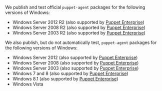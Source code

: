 We publish and test official `puppet-agent` packages for the following versions of Windows:

* Windows Server 2012 R2 (also supported by [Puppet Enterprise][peinstall])
* Windows Server 2008 R2 (also supported by [Puppet Enterprise][peinstall])
* Windows Server 2003 R2 (also supported by [Puppet Enterprise][peinstall])

We also publish, but do not automatically test, `puppet-agent` packages for the following versions of Windows:

* Windows Server 2012 (also supported by [Puppet Enterprise][peinstall])
* Windows Server 2008 (also supported by [Puppet Enterprise][peinstall])
* Windows Server 2003 (also supported by [Puppet Enterprise][peinstall])
* Windows 7 and 8 (also supported by [Puppet Enterprise][peinstall])
* Windows 8.1 (also supported by [Puppet Enterprise][peinstall])
* Windows Vista

[peinstall]: /pe/latest/install_windows.html
<!-- When updating these, check the current version of the PE system requirements and make sure they don't need a bump as well. -->